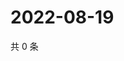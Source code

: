 # 2022-08-19

共 0 条

<!-- BEGIN WEIBO -->
<!-- 最后更新时间 Fri Aug 19 2022 20:32:05 GMT+0800 (China Standard Time) -->

<!-- END WEIBO -->
